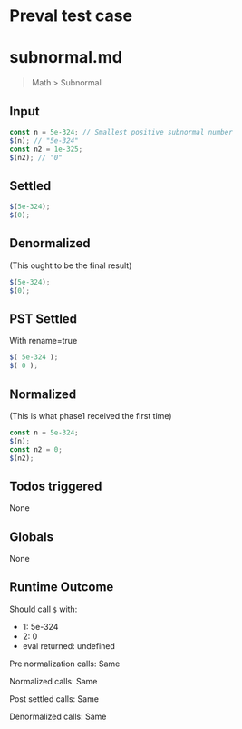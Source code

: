 # Preval test case

# subnormal.md

> Math > Subnormal
>
>

## Input

`````js filename=intro
const n = 5e-324; // Smallest positive subnormal number
$(n); // "5e-324"
const n2 = 1e-325;
$(n2); // "0"
`````


## Settled


`````js filename=intro
$(5e-324);
$(0);
`````


## Denormalized
(This ought to be the final result)

`````js filename=intro
$(5e-324);
$(0);
`````


## PST Settled
With rename=true

`````js filename=intro
$( 5e-324 );
$( 0 );
`````


## Normalized
(This is what phase1 received the first time)

`````js filename=intro
const n = 5e-324;
$(n);
const n2 = 0;
$(n2);
`````


## Todos triggered


None


## Globals


None


## Runtime Outcome


Should call `$` with:
 - 1: 5e-324
 - 2: 0
 - eval returned: undefined

Pre normalization calls: Same

Normalized calls: Same

Post settled calls: Same

Denormalized calls: Same
